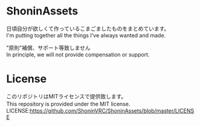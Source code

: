 # ShoninAssets
日頃自分が欲しくて作っているこまごましたものをまとめています。  
I'm putting together all the things I've always wanted and made.

"原則"補償、サポート等致しません  
In principle, we will not provide compensation or support.

# License
このリポジトリはMITライセンスで提供致します。  
This repository is provided under the MIT license.　　
LICENSE:https://github.com/ShoninVRC/ShoninAssets/blob/master/LICENSE
